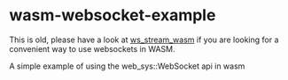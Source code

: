 # wasm-websocket-example

This is old, please have a look at [ws_stream_wasm](https://crates.io/crates/ws_stream_wasm) if you are looking for a convenient way to use websockets in WASM.

A simple example of using the web_sys::WebSocket api in wasm
